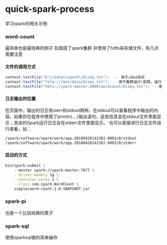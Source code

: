 # quick-spark-process
学习spark的相关示例

### word-count
最简单也是最经典的例子
后面搭了spark集群 并使用了hdfs来存储文件，有几点需要注意
#### 文件的调用方式
```java
context.textFile("D:\\data\\spark\\blsmy.txt");  -- 用于idea测试
context.textFile("file:///mnt/data/blsmy.txt"); -- 用于集群运行(前提，运行的各节点都需要有此文件)
context.textFile("hdfs://spark-master:9000/wordcount/blsmy.txt"); -- 使用hdfs调用文件
```
#### 日志输出的位置
在页面中，输出的日志有sterr和stdout两种，在stdout可以查看程序中输出的内容。如果你在程序中使用了println(....)输出语句，这些信息会在stdout文件里面显示；其余的Spark运行日志会在stderr文件里面显示。
也可以直接进行日志文件进行查看，如：
```bash
/spark/software/spark/work/app-20180428142302-0003/0/stdout
/spark/software/spark/work/app-20180428142302-0003/0/stderr
```
#### 启动的方式
```bash
bin/spark-submit \ 
    --master spark://spark-master:7077 \
    --driver-memory 1g \
    --executor-cores 1 \
    --class com.spark.WordCount \
    simple/word-count-1.0-SNAPSHOT.jar
```




### spark-pi
也是一个比较经典的栗子

### spark-sql
使用sparksql做的简单操作